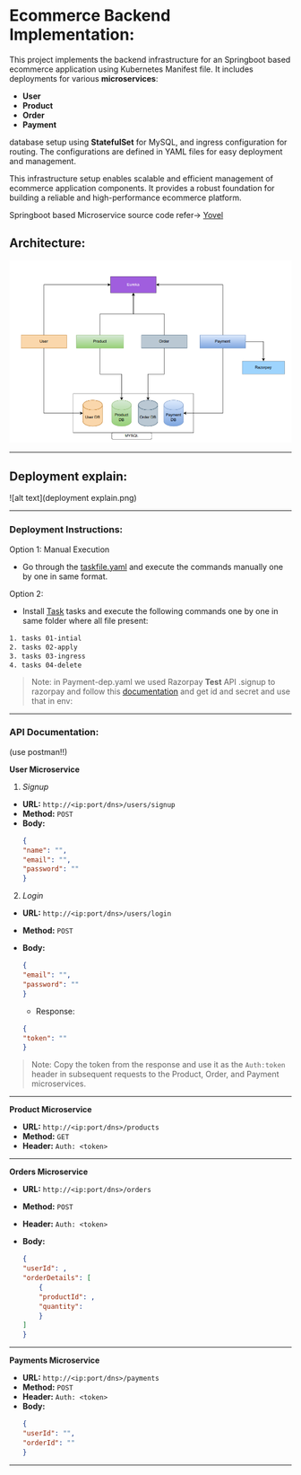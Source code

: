    # Ecommerce Backend Implementation:

This project implements the backend infrastructure for an Springboot based ecommerce application using Kubernetes Manifest file. It includes deployments for various **microservices**:
* **User**
* **Product**
* **Order**
* **Payment**

database setup using **StatefulSet** for MySQL, and ingress configuration for routing. The configurations are defined in YAML files for easy deployment and management.

This infrastructure setup enables scalable and efficient management of ecommerce application components. It provides a robust foundation for building a reliable and high-performance ecommerce platform.

Springboot based Microservice source code refer-> [Yovel](https://github.com/yovel86?tab=repositories)

## Architecture:

![alt text](Architecture.png)


---------

## Deployment explain:

![alt text](deployment explain.png)


---------

### Deployment Instructions:



   Option 1: Manual Execution
   - Go through the [taskfile.yaml](https://github.com/Bhuvaneshwar-PH/Ecommerce-Backend-Implementation/blob/main/Taskfile.yaml) and execute the commands manually one by one in same format.


   Option 2:  
   - Install [Task](https://taskfile.dev/installation/) tasks and execute the following commands one by one in same folder where all file present:

    1. tasks 01-intial
    2. tasks 02-apply
    3. tasks 03-ingress
    4. tasks 04-delete

> Note: in Payment-dep.yaml we used Razorpay **Test** API .signup to razorpay and follow this [documentation](https://razorpay.com/docs/api/authentication/) and get id and secret and use that in env: 
----------

### API Documentation:

(use postman!!)

**User Microservice**

1. *Signup*

* **URL:** `http://<ip:port/dns>/users/signup`
* **Method:** `POST`
* **Body:**
    ```json
    {
    "name": "",
    "email": "",
    "password": ""
    }
    ```

2. *Login*

* **URL:** `http://<ip:port/dns>/users/login`
* **Method:** `POST`
* **Body:**
    ```json
    {
    "email": "",
    "password": ""
    }
    ```
    - Response:

    ```json
    {
    "token": ""
    }
    ```

> Note: Copy the token from the response and use it as the `Auth:token` header in subsequent requests to the Product, Order, and Payment microservices. 
----------



**Product Microservice**



* **URL:** `http://<ip:port/dns>/products`
* **Method:** `GET`
* **Header:** `Auth: <token>`
----------



**Orders Microservice**



* **URL:** `http://<ip:port/dns>/orders`
* **Method:** `POST`
* **Header:** `Auth: <token>`
* **Body:**

    ```json
    {
    "userId": ,
    "orderDetails": [
        {
        "productId": ,
        "quantity": 
        }
    ]
    }
    ```

----------
**Payments Microservice**



* **URL:** `http://<ip:port/dns>/payments`
* **Method:** `POST`
* **Header:** `Auth: <token>`
* **Body:**
    ```json
    {
  "userId": "",
  "orderId": ""
    }
    ```


----------
